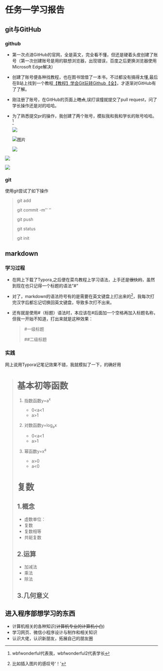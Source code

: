 # 任务一学习报告

## git与GitHub

### github

+ 第一次点进GitHub的官网，全是英文，完全看不懂，但还是硬着头皮创建了账号（第一次创建账号是用的联想浏览器，出现错误，百度之后更换浏览器使用Microsoft Edge解决）

+ 创建了账号便各种找教程，也在图书馆借了一本书，不过都没有搞得太懂,最后在B站上找到一个教程[【教程】学会Git玩转Github【全】](https://www.bilibili.com/video/BV1Xx411m7kn?p=4)，才逐渐对GitHub有了了解。

+ 刚注册了账号，在GitHub的页面上~~瞎点~~,误打误撞就提交了pull request，问了学长操作还是对的哈哈。

+ 为了熟悉提交pr的操作，我创建了两个账号，模拟我和我和学长的账号哈哈。[^1]

  [^1]:  wbfwonderful代表我，wbfwonderful2代表学长

  ![](C:\Users\39004\Desktop\1.png)

  ![图片](C:\Users\39004\Desktop\2.png)

  ![](C:\Users\39004\Desktop\3.png)

![](C:\Users\39004\Desktop\4.png)

![](C:\Users\39004\Desktop\5.png'成功了！')

### git

使用git尝试了如下操作

> git add
>
> git commit -m'' ''
>
> git push
>
> git status
>
> git init



## markdown

### 学习过程

+ 在网上下载了Typora,之后便在菜鸟教程上学习语法，上手还是~~很快的~~，虽然到现在也只记得一个标题的语法“#“

+ 对了，markdown的语法符号有的是需要在英文键盘上打出来的[^2]，我每次打完汉字后都忘记切换回英文键盘，导致多次打不出来。

  [^2]: 比如插入图片的感叹号‘！’

+ 还有就是使用#（标题）语法时，本应该在#后面加一个空格再加入标题名称，但我一开始不知道，打出来就是这种效果：

  > #一级标题
  >
  > ##二级标题

### 实践

网上说用Typora记笔记效果不错，我就模拟了一下，的确好用

> # 基本初等函数
>
> 1. 指数函数y=a<sup>x</sup>
>    + 0<a<1
>    + a>1
> 2. 对数函数y=log<sub>a</sub>x
>    + 0<a<1
>    + a>1
>
> 3. 幂函数y=x<sup>a</sup>
>    + a>0
>    + a<0
>
> # 复数
>
> ## 1.概念
>
> + 虚数单位：
> + 复数
> + 复数相等
> + 共轭复数
>
> ## 2.运算
>
> + 加减法
> + 乘法
> + 除法
>
> ## 3.几何意义
>
> 



## 进入程序部想学习的东西

+ 计算机相关的各种知识(~~计算机专业的计算机小白~~)
+ 学习网页、微信小程序设计与制作和相关知识
+ 认识大佬，认识新朋友，拓展自己的朋友圈

